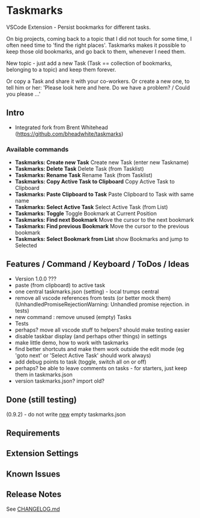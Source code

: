 # Taskmarks

VSCode Extension - Persist bookmarks for different tasks.

On big projects, coming back to a topic that I did not touch for some time, I often need time to 'find the right places'. Taskmarks makes it possible to keep those old bookmarks, and go back to them, whenever I need them.

New topic - just add a new Task (Task == collection of bookmarks, belonging to a topic) and keep them forever.

Or copy a Task and share it with your co-workers. Or create a new one, to tell him or her: 'Please look here and here. Do we have a problem? / Could you please ...'

## Intro

- Integrated fork from Brent Whitehead (https://github.com/bheadwhite/taskmarks)

### Available commands

- **Taskmarks: Create new Task** Create new Task (enter new Taskname)
- **Taskmarks: Delete Task** Delete Task (from Tasklist)
- **Taskmarks: Rename Task** Rename Task (from Tasklist)
- **Taskmarks: Copy Active Task to Clipboard** Copy Active Task to Clipboard
- **Taskmarks: Paste Clipboard to Task** Paste Clipboard to Task with same name
- **Taskmarks: Select Active Task** Select Active Task (from List)
- **Taskmarks: Toggle** Toggle Bookmark at Current Position
- **Taskmarks: Find next Bookmark** Move the cursor to the next bookmark
- **Taskmarks: Find previous Bookmark** Move the cursor to the previous bookmark
- **Taskmarks: Select Bookmark from List** show Bookmarks and jump to Selected

## Features / Command / Keyboard / ToDos / Ideas

- Version 1.0.0 ???
- paste (from clipboard) to active task
- one central taskmarks.json (setting) - local trumps central 
- remove all vscode references from tests (or better mock them) (UnhandledPromiseRejectionWarning: Unhandled promise rejection. in tests)
- new command : remove unused (empty) Tasks
- Tests
- perhaps? move all vscode stuff to helpers? should make testing easier
- disable taskbar display (and perhaps other things) in settings
- make little demo, how to work with taskmarks
- find better shortcuts and make them work outside the edit mode (eg 'goto next' or 'Select Active Task' should work always)
- add debug points to task (toggle, switch all on or off)
- perhaps? be able to leave comments on tasks - for starters, just keep them in taskmarks.json  
- version taskmarks.json? import old?

## Done (still testing)

(0.9.2) - do not write <span style="text-decoration: underline">new</span> empty taskmarks.json  

## Requirements

## Extension Settings

## Known Issues

## Release Notes

See [CHANGELOG.md](https://github.com/norbertK/taskmarks/blob/master/CHANGELOG.md)


